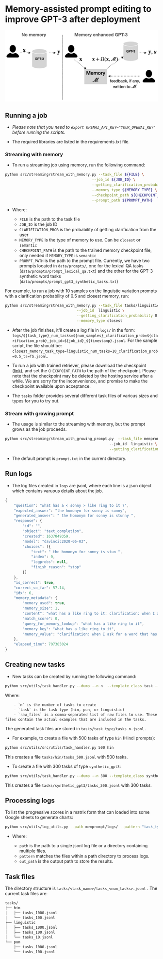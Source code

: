 # Memory-assisted prompt editing to improve GPT-3 after deployment



![Memprompt](res/architecture-v2.png)

## Running a job

* _Please note that you need to `export OPENAI_API_KEY="YOUR_OPENAI_KEY"` before running the scripts._

* The required libraries are listed in the requirements.txt file.

### Streaming with memory

* To run a streaming job using memory, run the following command:

```sh
python src/streaming/stream_with_memory.py --task_file ${FILE} \
                                        --job_id ${JOB_ID} \
                                        --getting_clarification_probability ${CLARIFICATION_PROB} \
                                        --memory_type ${MEMORY_TYPE} \
                                        --checkpoint_path ${CHECKPOINT_PATH} \
                                        --prompt_path ${PROMPT_PATH}
```

* Where:

    - `FILE` is the path to the task file
    - `JOB_ID` is the job ID
    - `CLARIFICATION_PROB` is the probability of getting clarification from the user
    - `MEMORY_TYPE` is the type of memory to use. Can be `closest` or `semantic`
    - `CHECKPOINT_PATH` is the path to the trained memory checkpoint file, only needed if `MEMORY_TYPE` is `semantic`
    - `PROMPT_PATH` is the path to the prompt file. Currently, we have two prompts located in `data/prompts/`, one for the lexical QA tasks (`data/prompts/prompt_lexical_qa.txt`) and the other for the GPT-3 synthetic word tasks (`data/prompts/prompt_gpt3_synthetic_tasks.txt`)

For example, to run a job with 10 samples on the linguistic variation prompts with a clarification probability of 0.5 and closest memory, run:

```sh
python src/streaming/stream_with_memory.py --task_file tasks/linguistic/tasks_10.jsonl \
                                 --job_id  linguistic \
                                 --getting_clarification_probability 0.5 \
                                 --memory_type closest
```

* After the job finishes, it'll create a log file in `logs/` in the form: `logs/${task_type}_num_tasks=${num_samples}_clarification_prob=${clarification_prob}_job_id=${job_id}_${timestamp}.jsonl`. For the sample script, the file should be: `closest_memory_task_type=linguistic_num_tasks=10_clarification_prob=0.5_ts=TS.jsonl`.

* To run a job with trained retriever, please download the checkpoint ([link](https://tinyurl.com/mempromptckpt)), and set the `CHECKPOINT_PATH` to the path of the checkpoint. Please note that the checkpoint may be deleted by the hosting service after a while. We are sorry for the inconvenience, and promise to make the checkpoint available upon acceptance.

* The `tasks` folder provides several different task files of various sizes and types for you to try out.

### Stream with growing prompt

* The usage is similar to the streaming with memory, but the prompt grows as the job proceeds.

```sh
python src/streaming/stream_with_growing_prompt.py  --task_file memprompt/tasks/linguistic/tasks_10.jsonl\ 
                                                --job_id  linguistic \
                                                --getting_clarification_probability 0.5
```

* The default prompt is `prompt.txt` in the current directory.

## Run logs

* The log files created in `logs` are jsonl, where each line is a json object which contains varuous details about the job.

```js
{
    "question": "what has a < sonny > like ring to it ?",
    "expected_answer": "the homonym for sonny is sunny",
    "generated_answer": " the homonym for sonny is stunny ",
    "response": {
        "id": "",
        "object": "text_completion",
        "created": 1637049359,
        "model": "davinci:2020-05-03",
        "choices": [{
            "text": " the homonym for sonny is stun ",
            "index": 0,
            "logprobs": null,
            "finish_reason": "stop"
        }]
    },
    "is_correct": true,
    "correct_so_far": 57.14,
    "idx": 6,
    "memory_metadata": {
        "memory_used": true,
        "memory_size": 1,
        "content": "what has a like ring to it: clarification: when I ask for a word that has a similar ring to it , I want a homonym.",
        "match_score": 0,
        "query_for_memory_lookup": "what has a like ring to it",
        "memory_key": "what has a like ring to it",
        "memory_value": "clarification: when I ask for a word that has a similar ring to it , I want a homonym."
    },
    "elapsed_time": 707385024
}
```

## Creating new tasks

* New tasks can be created by running the following command:

```sh
python src/utils/task_handler.py --dump --n n  --template_class task --raw_file raw_files
```

Where:

    

        - `n` is the number of tasks to create
        - `task` is the task type (hin, pun, or linguistic)
        - `raw_files` is a comma-separated list of raw files to use. These files contain the actual examples that are included in the tasks.

The generated task files are stored in `tasks/task_type/tasks_n.jsonl` .

* For example, to create a file with 500 tasks of type `hin` (Hindi prompts):

```sh
python src/utils/src/utils/task_handler.py 500 hin
```

This creates a file `tasks/hin/tasks_500.jsonl` with 500 tasks.

* To create a file with 300 tasks of type `synthetic_gpt3`:

```sh
python src/utils/task_handler.py --dump --n 300 --template_class synthetic_gpt3 --task_files data/gpt3-word-tasks/raw.jsonl
```

This creates a file `tasks/synthetic_gpt3/tasks_300.jsonl` with 300 tasks.

## Processing logs

To list the progressive scores in a matrix form that can loaded into some Google sheets to generate charts:

```sh
python src/utils/log_utils.py --path memprompt/logs/ --pattern "task_type="
```

* Where:

    - `path` is the path to a single jsonl log file or a directory containing multiple files.
    - `pattern` matches the files within a path directory to process logs.
    - `out_path` is the output path to store the results.

## Task files

The directory structure is `tasks/<task_name>/tasks_<num_tasks>.jsonl` .
The current task files are:

```
tasks/
├── hin
│   ├── tasks_1000.jsonl
│   └── tasks_100.jsonl
├── linguistic
│   ├── tasks_1000.jsonl
│   ├── tasks_100.jsonl
│   └── tasks_10.jsonl
└── pun
    ├── tasks_1000.jsonl
    └── tasks_100.jsonl
```
